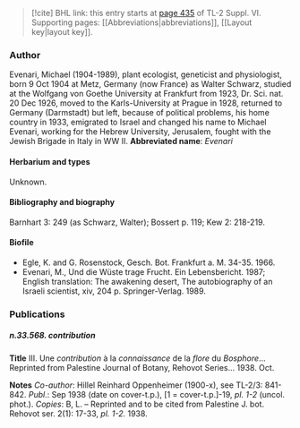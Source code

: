 > [!cite] BHL link: this entry starts at [page 435](https://www.biodiversitylibrary.org/page/33260423) of TL-2 Suppl. VI.
> Supporting pages: [[Abbreviations|abbreviations]], [[Layout key|layout key]].

### Author

Evenari, Michael (1904-1989), plant ecologist, geneticist and physiologist, born 9 Oct 1904 at Metz, Germany (now France) as Walter Schwarz, studied at the Wolfgang von Goethe University at Frankfurt from 1923, Dr. Sci. nat. 20 Dec 1926, moved to the Karls-University at Prague in 1928, returned to Germany (Darmstadt) but left, because of political problems, his home country in 1933, emigrated to Israel and changed his name to Michael Evenari, working for the Hebrew University, Jerusalem, fought with the Jewish Brigade in Italy in WW II. 
**Abbreviated name**: *Evenari*

#### Herbarium and types

Unknown.

#### Bibliography and biography

Barnhart 3: 249 (as Schwarz, Walter); Bossert p. 119; Kew 2: 218-219.

#### Biofile

- Egle, K. and G. Rosenstock, Gesch. Bot. Frankfurt a. M. 34-35. 1966.
- Evenari, M., Und die Wüste trage Frucht. Ein Lebensbericht. 1987; English translation: The awakening desert, The autobiography of an Israeli scientist, xiv, 204 p. Springer-Verlag. 1989.

### Publications

##### n.33.568. contribution

**Title**
III. Une *contribution* à la *connaissance* de la *flore* du *Bosphore*... Reprinted from Palestine Journal of Botany, Rehovot Series... 1938. Oct.

**Notes**
*Co-author*: Hillel Reinhard Oppenheimer (1900-x), see TL-2/3: 841-842.
*Publ*.: Sep 1938 (date on cover-t.p.), \[1 = cover-t.p.\]-19, *pl. 1-2* (uncol. phot.). *Copies*: B, L. – Reprinted and to be cited from Palestine J. bot. Rehovot ser. 2(1): 17-33, *pl. 1-2.* 1938.

